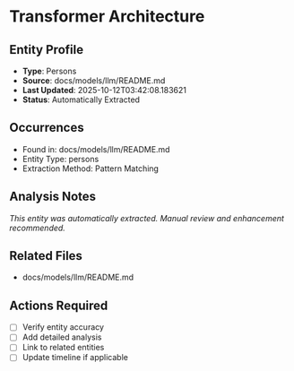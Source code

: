# Transformer Architecture

## Entity Profile
- **Type**: Persons
- **Source**: docs/models/llm/README.md
- **Last Updated**: 2025-10-12T03:42:08.183621
- **Status**: Automatically Extracted

## Occurrences
- Found in: docs/models/llm/README.md
- Entity Type: persons
- Extraction Method: Pattern Matching

## Analysis Notes
*This entity was automatically extracted. Manual review and enhancement recommended.*

## Related Files
- docs/models/llm/README.md

## Actions Required
- [ ] Verify entity accuracy
- [ ] Add detailed analysis
- [ ] Link to related entities
- [ ] Update timeline if applicable
